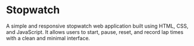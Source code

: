 # Stopwatch
A simple and responsive stopwatch web application built using HTML, CSS, and JavaScript. It allows users to start, pause, reset, and record lap times with a clean and minimal interface.
